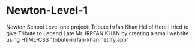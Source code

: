 # Newton-Level-1
Newton School Level one project: Tribute Irrfan Khan
Hello!
Here I tried to give Tribute to Legend Late Mr. IRRFAN KHAN by creating a small website using HTML-CSS
"tribute-irrfan-khan.netlify.app"
